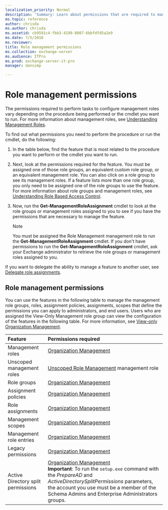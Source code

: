 ```yaml
---
localization_priority: Normal
description: 'Summary: Learn about permissions that are required to manage role management in Exchange Server 2016 and Exchange Server 2019.'
ms.topic: reference
author: chrisda
ms.author: chrisda
ms.assetid: cb9591c4-fbb3-4199-8007-6bbfdfd5a2e9
ms.date: 7/5/2018
ms.reviewer: 
title: Role management permissions
ms.collection: exchange-server
ms.audience: ITPro
ms.prod: exchange-server-it-pro
manager: dansimp

---
```


# Role management permissions

The permissions required to perform tasks to configure management roles vary depending on the procedure being performed or the cmdlet you want to run. For more information about management roles, see [Understanding Management Roles](http://technet.microsoft.com/library/887b0a64-84b1-4b8c-9547-e456ea6f5dbd.aspx).

To find out what permissions you need to perform the procedure or run the cmdlet, do the following:

1. In the table below, find the feature that is most related to the procedure you want to perform or the cmdlet you want to run.

2. Next, look at the permissions required for the feature. You must be assigned one of those role groups, an equivalent custom role group, or an equivalent management role. You can also click on a role group to see its management roles. If a feature lists more than one role group, you only need to be assigned one of the role groups to use the feature. For more information about role groups and management roles, see [Understanding Role Based Access Control](https://technet.microsoft.com/library/dd298183.aspx).

3. Now, run the **Get-ManagementRoleAssignment** cmdlet to look at the role groups or management roles assigned to you to see if you have the permissions that are necessary to manage the feature.

    > [!NOTE]
    > You must be assigned the Role Management management role to run the **Get-ManagementRoleAssignment** cmdlet. If you don't have permissions to run the **Get-ManagementRoleAssignment** cmdlet, ask your Exchange administrator to retrieve the role groups or management roles assigned to you.

If you want to delegate the ability to manage a feature to another user, see [Delegate role assignments](https://technet.microsoft.com/library/dd351237.aspx).

## Role management permissions

You can use the features in the following table to manage the management role groups, roles, assignment policies, assignments, scopes that define the permissions you can apply to administrators, and end users. Users who are assigned the View-Only Management role group can view the configuration of the features in the following table. For more information, see [View-only Organization Management](https://technet.microsoft.com/library/dd351130.aspx).

|**Feature**|**Permissions required**|
|:-----|:-----|
|Management roles  <br/> |[Organization Management](http://technet.microsoft.com/library/0bfd21c1-86ac-4369-86b7-aeba386741c8.aspx) <br/> |
|Unscoped management roles  <br/> |[Unscoped Role Management](http://technet.microsoft.com/library/d11eb843-64c9-4968-bfd5-9a8d94903058.aspx) management role  <br/> |
|Role groups  <br/> |[Organization Management](http://technet.microsoft.com/library/0bfd21c1-86ac-4369-86b7-aeba386741c8.aspx) <br/> |
|Assignment policies  <br/> |[Organization Management](http://technet.microsoft.com/library/0bfd21c1-86ac-4369-86b7-aeba386741c8.aspx) <br/> |
|Role assignments  <br/> |[Organization Management](http://technet.microsoft.com/library/0bfd21c1-86ac-4369-86b7-aeba386741c8.aspx) <br/> |
|Management scopes  <br/> |[Organization Management](http://technet.microsoft.com/library/0bfd21c1-86ac-4369-86b7-aeba386741c8.aspx) <br/> |
|Management role entries  <br/> |[Organization Management](http://technet.microsoft.com/library/0bfd21c1-86ac-4369-86b7-aeba386741c8.aspx) <br/> |
|Legacy permissions  <br/> |[Organization Management](http://technet.microsoft.com/library/0bfd21c1-86ac-4369-86b7-aeba386741c8.aspx) <br/> |
|Active Directory split permissions  <br/> |[Organization Management](http://technet.microsoft.com/library/0bfd21c1-86ac-4369-86b7-aeba386741c8.aspx) <br/> **Important**: To run the `setup.exe` command with the _PrepareAD_ and _ActiveDirectorySplitPermissions_ parameters, the account you use must be a member of the Schema Admins and Enterprise Administrators groups.  <br/> |



